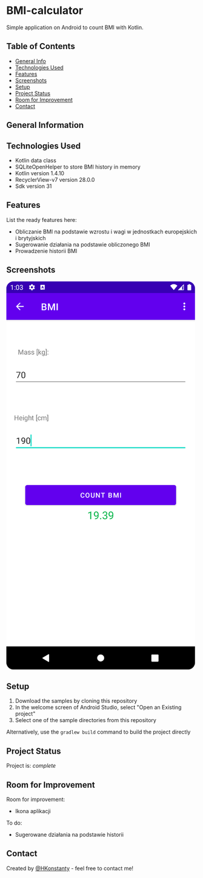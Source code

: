 # BMI-calculator
Simple application on Android to count BMI with Kotlin.

## Table of Contents
* [General Info](#general-information)
* [Technologies Used](#technologies-used)
* [Features](#features)
* [Screenshots](#screenshots)
* [Setup](#setup)
* [Project Status](#project-status)
* [Room for Improvement](#room-for-improvement)
* [Contact](#contact)


## General Information



## Technologies Used
- Kotlin data class
- SQLiteOpenHelper to store BMI history in memory
- Kotlin version 1.4.10
- RecyclerView-v7 version 28.0.0
- Sdk version 31


## Features
List the ready features here:
- Obliczanie BMI na podstawie wzrostu i wagi w jednostkach europejskich i brytyjskich
- Sugerowanie działania na podstawie obliczonego BMI
- Prowadzenie historii BMI


## Screenshots
![Example screenshot](./screenshot/Screenshot_calculator.png)
<!-- If you have screenshots you'd like to share, include them here. -->


## Setup
1. Download the samples by cloning this repository
2. In the welcome screen of Android Studio, select "Open an Existing project"
3. Select one of the sample directories from this repository

Alternatively, use the `gradlew build` command to build the project directly


## Project Status
Project is: _complete_


## Room for Improvement
Room for improvement:
- Ikona aplikacji

To do:
- Sugerowane działania na podstawie historii


## Contact
Created by [@HKonstanty](https://github.com/HKonstanty/HKonstanty) - feel free to contact me!